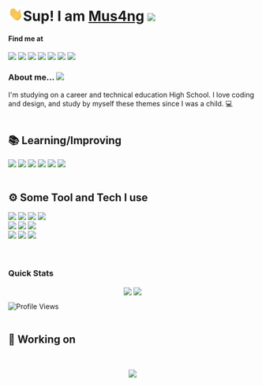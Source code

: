 <h1> <img src="https://raw.githubusercontent.com/ABSphreak/ABSphreak/master/gifs/Hi.gif" width="30px">Sup! I am <a href="https://github.com/Mus4ng">Mus4ng</a> <img src="https://emojis.slackmojis.com/emojis/images/1600706728/10521/meow_code.gif?1600706728" width="30px"></h1>
</h1>

#### Find me at
<a href="https://www.instagram.com/mus4ng/"><img src="https://img.shields.io/badge/Instagram-E4405F?style=for-the-badge&logo=instagram&logoColor=white"></a>
<a href="https://www.linkedin.com/in/nicholasmacosta/"><img src="https://img.shields.io/badge/LinkedIn-0077B5?style=for-the-badge&logo=linkedin&logoColor=white"></a>
<a href="https://www.behance.net/mus4ngdesign"><img src="https://img.shields.io/badge/-Behance-blue?style=for-the-badge&logo=behance&logoColor=white"></a>
<a href="https://twitter.com/Mus4ngDesign"><img src="https://img.shields.io/badge/Twitter-1DA1F2?style=for-the-badge&logo=twitter&logoColor=white"></a>
<a href="https://www.twitch.tv/mus4ng"><img src="https://img.shields.io/badge/Twitch-9146FF?style=for-the-badge&logo=twitch&logoColor=white"></a>
<a href="https://api.whatsapp.com/send?phone=5511956523233"><img src="https://img.shields.io/badge/WhatsApp-25D366?style=for-the-badge&logo=whatsapp&logoColor=white"></a>
<a href="https://linktr.ee/mus4ng.design"><img src="https://img.shields.io/badge/linktree-39E09B?style=for-the-badge&logo=linktree&logoColor=white"></a>




### About me... <img src="https://media.giphy.com/media/VgCDAzcKvsR6OM0uWg/giphy.gif" width="50"> 
I'm studying on a career and technical education High School. I love coding and design, and study by myself these themes since I was a child. 💻<br/><br/>

## 📚 Learning/Improving
<summary>
<img src="https://img.shields.io/badge/JavaScript-323330?style=for-the-badge&logo=javascript&logoColor=F7DF1E">
<img src="https://img.shields.io/badge/PHP-777BB4?style=for-the-badge&logo=php&logoColor=white">
<img src="https://img.shields.io/badge/C%23-239120?style=for-the-badge&logo=c-sharp&logoColor=white">
<img src="https://img.shields.io/badge/.NET-5C2D91?style=for-the-badge&logo=.net&logColor=white">
<img src="https://img.shields.io/badge/CSS3-1572B6?style=for-the-badge&logo=css3&logoColor=white">
<img src="https://img.shields.io/badge/CSS3-1572B6?style=for-the-badge&logo=css3&logoColor=white](https://img.shields.io/badge/React_Native-20232A?style=for-the-badge&logo=react&logoColor=61DAFB">
</summary><br>

## ⚙️ Some Tool and Tech I use
<summary>
<img src="https://img.shields.io/badge/HTML5-E34F26?style=for-the-badge&logo=html5&logoColor=white">
<img src="https://img.shields.io/badge/JavaScript-F7DF1E?style=for-the-badge&logo=javascript&logoColor=black">
<img src="https://img.shields.io/badge/CSS3-1572B6?style=for-the-badge&logo=css3&logoColor=white">
<img src="https://img.shields.io/badge/Tailwind_CSS-38B2AC?style=for-the-badge&logo=tailwind-css&logoColor=white"><br>
<img src="https://img.shields.io/badge/C%23-239120?style=for-the-badge&logo=c-sharp&logoColor=white">
<img src="https://img.shields.io/badge/PHP-777BB4?style=for-the-badge&logo=php&logoColor=white">
<img src="https://img.shields.io/badge/Python-3776AB?style=for-the-badge&logo=python&logoColor=white"><br>
<img src="https://img.shields.io/badge/MySQL-00000F?style=for-the-badge&logo=mysql&logoColor=white">
<img src="https://img.shields.io/badge/MySQL-00000F?style=for-the-badge&logo=mysql&logoColor=white">
<img src="https://img.shields.io/badge/Microsoft%20SQL%20Sever-CC2927?style=for-the-badge&logo=microsoft%20sql%20server&logoColor=white"><br>
</summary><br><br>



### Quick Stats
<p align="center">
<img align="center" src="https://github-readme-stats.vercel.app/api?username=Mus4ng&show_icons=true&theme=radical" />
<img align="center" src="https://github-readme-stats.vercel.app/api/top-langs/?username=Mus4ng&theme=radical" />
</p>



![Profile Views](https://komarev.com/ghpvc/?username=Mus4ng)<br><br>



## 🚀 Working on
<br>
<p align="center">
<a href="https://github.com/Mus4ng/TCC-Informatica_para_Internet">
<img src="https://github-readme-stats.vercel.app/api/pin/?username=Mus4ng&repo=TCC-Informatica_para_Internet&show_owner=true&theme=radical" />


